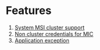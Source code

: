 # Features

1. [System MSI cluster support](README.msi.md)
2. [Non cluster credentials for MIC](README.noazure-json.md)
3. [Application exception](README.app-exception.md)
